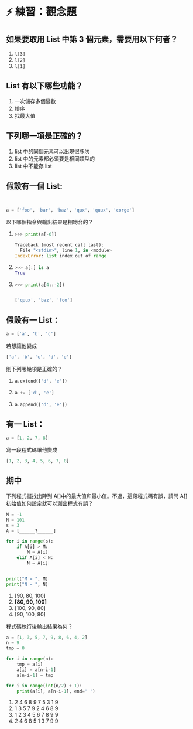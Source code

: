 # ⚡ 練習：觀念題

## 如果要取用 List 中第 3 個元素，需要用以下何者？

1. `l[3]`
2. `l[2]`
3. `l[1]`

## List 有以下哪些功能？

1. 一次儲存多個變數
2. 排序
3. 找最大值

## 下列哪一項是正確的？

1. list 中的同個元素可以出現很多次
2. list 中的元素都必須要是相同類型的
3. list 中不能存 list

## 假設有一個 List:

```python


a = ['foo', 'bar', 'baz', 'qux', 'quux', 'corge']


```

以下哪個指令與輸出結果是相吻合的？

1. ```python
   >>> print(a[-6])

   Traceback (most recent call last):
     File "<stdin>", line 1, in <module>
   IndexError: list index out of range  

   ```
2. ```python
   >>> a[:] is a
   True
   ```
3. ```python
   >>> print(a[4::-2])


   ['quux', 'baz', 'foo']
   ```

## 假設有一 List：

```python
a = ['a', 'b', 'c']
```

若想讓他變成

```python
['a', 'b', 'c', 'd', 'e']
```

則下列哪幾項是正確的？

1. ```python
   a.extend(['d', 'e'])
   ```
2. ```python
   a += ['d', 'e']
   ```
3. ```python
   a.append(['d', 'e'])
   ```

## 有一 List：

```python
a = [1, 2, 7, 8]
```

寫一段程式碼讓他變成

```python
[1, 2, 3, 4, 5, 6, 7, 8]
```

## 期中

下列程式擬找出陣列 A\[\]中的最大值和最小值。不過，這段程式碼有誤，請問 A\[\]初始值如何設定就可以測出程式有誤？

```python
M = -1
N = 101
s = 3
A = [______?______]

for i in range(s):
    if A[i] > M:
        M = A[i]
    elif A[i] < N:
        N = A[i]


print("M = ", M)
print("N = ", N)
```

1. \[90, 80, 100\]
2. **\[80, 90, 100\]**
3. \[100, 90, 80\]
4. \[90, 100, 80\]

程式碼執行後輸出結果為何？

```python
a = [1, 3, 5, 7, 9, 8, 6, 4, 2]
n = 9
tmp = 0

for i in range(n):
    tmp = a[i]
    a[i] = a[n-i-1]
    a[n-i-1] = tmp

for i in range(int(n/2) + 1):
    print(a[i], a[n-i-1], end=' ')
```

1. 2 4 6 8 9 7 5 3 1 9
2. 1 3 5 7 9 2 4 6 8 9
3. 1 2 3 4 5 6 7 8 9 9
4. 2 4 6 8 5 1 3 7 9 9





